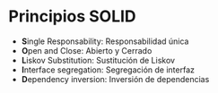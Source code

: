 # Principios SOLID

- **S**ingle Responsability: Responsabilidad única
- **O**pen and Close: Abierto y Cerrado
- **L**iskov Substitution: Sustitución de Liskov
- **I**nterface segregation: Segregación de interfaz
- **D**ependency inversion: Inversión de dependencias
